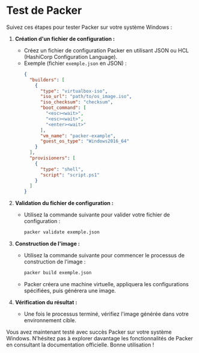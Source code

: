 # Test de Packer

Suivez ces étapes pour tester Packer sur votre système Windows :

1. **Création d'un fichier de configuration :**
   - Créez un fichier de configuration Packer en utilisant JSON ou HCL (HashiCorp Configuration Language).
   - Exemple (fichier `exemple.json` en JSON) :
     ```json
     {
       "builders": [
         {
           "type": "virtualbox-iso",
           "iso_url": "path/to/os_image.iso",
           "iso_checksum": "checksum",
           "boot_command": [
             "<esc><wait>",
             "<esc><wait>",
             "<enter><wait>"
           ],
           "vm_name": "packer-example",
           "guest_os_type": "Windows2016_64"
         }
       ],
       "provisioners": [
         {
           "type": "shell",
           "script": "script.ps1"
         }
       ]
     }
     ```

4. **Validation du fichier de configuration :**
   - Utilisez la commande suivante pour valider votre fichier de configuration :
     ```bash
     packer validate exemple.json
     ```

5. **Construction de l'image :**
   - Utilisez la commande suivante pour commencer le processus de construction de l'image :
     ```bash
     packer build exemple.json
     ```
   - Packer créera une machine virtuelle, appliquera les configurations spécifiées, puis générera une image.

6. **Vérification du résultat :**
   - Une fois le processus terminé, vérifiez l'image générée dans votre environnement cible.

Vous avez maintenant testé avec succès Packer sur votre système Windows. N'hésitez pas à explorer davantage les fonctionnalités de Packer en consultant la documentation officielle. Bonne utilisation !
